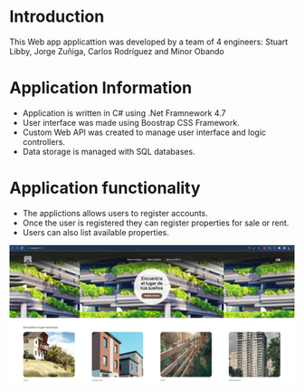 # Introduction 
This Web app applicattion was developed by a team of 4 engineers: Stuart Libby, Jorge Zuñiga, Carlos Rodríguez and Minor Obando

# Application Information
- Application is written in C# using .Net Framnework 4.7 
- User interface was made using Boostrap CSS Framework.
- Custom Web API was created to manage user interface and logic controllers.
- Data storage is managed with SQL databases.

# Application functionality
* The applictions allows users to register accounts.
* Once the user is registered they can register properties for sale or rent.
* Users can also list available properties.

![alt text](https://github.com/stulib/Property-Sale/blob/main/Landing.jpg?raw=true)
